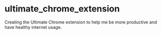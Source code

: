 # ultimate_chrome_extension
Creating the Ultimate Chrome extension to help me be more productive and have healthy internet usage.
